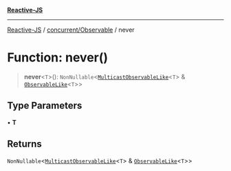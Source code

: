 [**Reactive-JS**](../../../README.md)

***

[Reactive-JS](../../../README.md) / [concurrent/Observable](../README.md) / never

# Function: never()

> **never**\<`T`\>(): `NonNullable`\<[`MulticastObservableLike`](../../interfaces/MulticastObservableLike.md)\<`T`\> & [`ObservableLike`](../../interfaces/ObservableLike.md)\<`T`\>\>

## Type Parameters

• **T**

## Returns

`NonNullable`\<[`MulticastObservableLike`](../../interfaces/MulticastObservableLike.md)\<`T`\> & [`ObservableLike`](../../interfaces/ObservableLike.md)\<`T`\>\>
